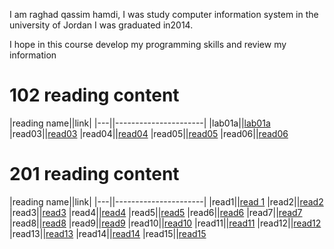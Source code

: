 
I am raghad qassim hamdi, I was study computer information system in the university of Jordan
I was graduated in2014.

 I hope in this course develop my programming skills and review my information

# 102 reading content

 |reading name||link|
 |---||----------------------|
 |lab01a||[lab01a](102/lab01a)
 |read03||[read03](102/read03)
 |read04||[read04](102/read04)
 |read05||[read05](102/read05)
 |read06||[read06](102/read06)

 
# 201 reading content

|reading name||link|
 |---||----------------------|
 |read1||[read 1](201/read1.md)
 |read2||[read2](201/read2.md)
 |read3||[read3](201/read3.md)
 |read4||[read4](201/read4.md)
 |read5||[read5](201/read5.md)
 |read6||[read6](201/read6.md)
 |read7||[read7](201/read7.md)
 |read8||[read8](201/read8.md)
 |read9||[read9](201/read9.md)
 |read10||[read10](201/read10.md)
 |read11||[read11](201/read11.md)
 |read12||[read12](201/read12.md)
 |read13||[read13](201/read12.md)
 |read14||[read14](201/read14.md)
 |read15||[read15](201/read15.md)
